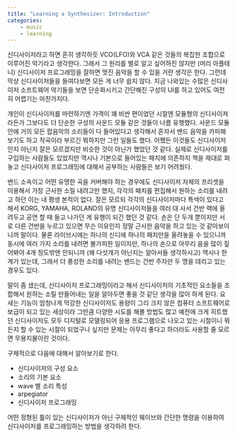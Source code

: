 ```yaml
---
title: "Learning a Synthesizer: Introduction"
categories: 
    - music
    - learning
---
```


신디사이저라고 하면 흔히 생각하듯 VCO(LFO)와 VCA 같은 것들의 복잡한 조합으로 이루어진 악기라고 생각한다. 그래서 그 원리를 별로 알고 싶어하진 않지만 (머리 아플테니) 신디사이저 프로그래밍을 잘하면 멋진 음악을 할 수 있을 거란 생각은 한다. 그런데 막상 신디사이저들을 들여다보면 모든 게 너무 쉽지 않다. 지금 나와있는 수많은 신디사이저 소프트웨어 악기들을 보면 단순화시키고 간단해진 구성의 UI를 하고 있어도 여전히 어렵기는 마찬가지다. 

개인이 신디사이저를 마련하기엔 가격이 꽤 비싼 편이었던 시절엔 모듈형의 신디사이져라든가 그보다도 더 단순한 구성의 사운드 모듈 같은 것들이 나름 유행했다. 사운드 모듈 안에 거의 모든 팝음악의 소리들이 다 들어있다고 생각해서 혼자서 밴드 음악을 카피해보기도 하고 작곡이라 부르긴 뭐하지만 그런 일들도 했다. 어쨌든 이것들도 신디사이저인지 아닌지 잘은 모르겠지만 비슷한 것이 아닌가 했었던 것 같다. 실제로 신디사이저를 구입하는 사람들도 있었지만 역시나 기본으로 들어있는 패치에 의존하지 책을 제대로 펴놓고 신다사이저 프로그래밍에 대해서 공부하는 사람들은 보기 어려웠다.

밴드 소속이고 어떤 유명한 곡을 커버해야 하는 경우에도 신디사이저 자체의 프리셋을 이용해서 가장 근사한 소릴 내려고만 했지, 각각의 패치를 편집해서 원하는 소리를 내려고 하던 이는 내 평생 본적이 없다. 잘은 모르되 각각의 신디사이저마다 특색이 있다고 해서 KORG, YAMAHA, ROLAND의 유명 신디사이저들을 여러 대 사서 건반 랙에 올려두고 공연 할 때 들고 나가던 게 유행이 되긴 했던 것 같다. 손은 단 두개 뿐이지만 서로 다른 건반을 누르고 있으면 무슨 이유인지 정말 근사한 음악을 하고 있는 것 같아보이니까 말이다. 물론 라이브시에는 하나의 신디에 하나의 패치만을 올려놓을 수 있으니까 동시에 여러 가지 소리를 내려면 불가피한 일이지만, 하나의 손으로 아무리 음을 많이 짚어봐야 4개 정도밖엔 안되니까 (왜 다섯개가 아닌지는 알아서들 생각하시고) 역시나 한계가 있는데, 그래서 더 풍성한 소리를 내려는 밴드는 건반 주자만 두 명을 데리고 있는 경우도 있다. 

말이 좀 샜는데, 신디사이저 프로그래밍이라고 해서 신디사이저의 기초적인 요소들을 조합해서 원하는 소릴 만들어내는 일을 알아두면 좋을 것 같단 생각을 많이 하게 된다. 요새는 기능이 엄청나게 막강한 신디사이저도 용량이 그리 크지 않은 컴퓨터 소프트웨어로 보급이 되고 있는 세상이라 그만큼 다양한 시도를 해볼 방법도 많고 예전에 크게 히트했던 신디사이저도 모두 디지털로 모델링되어 응용 프로그램으로 나오고 있는 시절이니 뭐든지 할 수 있는 시절이 되었구나 싶지만 문제는 아무리 좋다고 하더라도 사용할 줄 모르면 무용지물이란 것이다.

구체적으로 다음에 대해서 알아보기로 한다.
- 신디사이저의 구성 요소
- 소리의 기본 요소
- wave 별 소리 특성
- arpegiator
- 신디사이저 프로그래밍

어떤 정형된 틀이 있는 신디사이저가 아닌 구체적인 웨이브와 간단한 명령을 이용하여 신디사이저를 프로그래밍하는 방법을 생각하려 한다. 